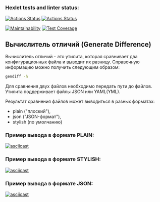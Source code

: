 ### Hexlet tests and linter status:
[![Actions Status](https://github.com/AnastaIz/python-project-50/workflows/hexlet-check/badge.svg)](https://github.com/AnastaIz/python-project-50/actions)
[![Actions Status](https://github.com/AnastaIz/python-project-50/workflows/gendiff_ci/badge.svg)](https://github.com/AnastaIz/python-project-50/actions)

[![Maintainability](https://api.codeclimate.com/v1/badges/8ed7ef494ebeaf32d891/maintainability)](https://codeclimate.com/github/AnastaIz/python-project-50/maintainability) 
[![Test Coverage](https://api.codeclimate.com/v1/badges/8ed7ef494ebeaf32d891/test_coverage)](https://codeclimate.com/github/AnastaIz/python-project-50/test_coverage)


## Вычислитель отличий (Generate Difference)

Вычислитель отличий - это утилита, которая сравнивает два конфигурационных файла и выводит их разницу.
Справочную информацию можно получить следующим образом:

```bash
gendiff -h
```

Для сравнения двух файлов необходимо передать пути до файлов. Утилита поддерживает файлы JSON или YAML(YML).

Результат сравнения файлов может выводиться в разных форматах: 
* plain ("плоский"),
* json ("JSON-формат"),
* stylish (по умолчанию)

### Пример вывода в формате PLAIN:

[![asciicast](https://asciinema.org/a/G3YDOphQG5CtCStIlBiucY4wU.svg)](https://asciinema.org/a/G3YDOphQG5CtCStIlBiucY4wU)

### Пример вывода в формате STYLISH:

[![asciicast](https://asciinema.org/a/UMTYTauEfI3fVJ6MoM1gMdWZz.svg)](https://asciinema.org/a/UMTYTauEfI3fVJ6MoM1gMdWZz)

### Пример вывода в формате JSON:

[![asciicast](https://asciinema.org/a/EqN2iaOXfDDvlAoSBBb7u7p4W.svg)](https://asciinema.org/a/EqN2iaOXfDDvlAoSBBb7u7p4W)